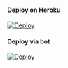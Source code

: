 #### Deploy on Heroku
[![Deploy](https://www.herokucdn.com/deploy/button.svg)](https://dashboard.heroku.com/new?template=https://github.com/numberone0101/fsub3button)</br>


#### Deploy via bot
[![Deploy](https://www.herokucdn.com/deploy/button.svg)](https://telegram.dog/XTZ_HerokuBot?start=R2F0YXVjYXBlay9mc3ViM25ld3MgbWFpbg)</br>

